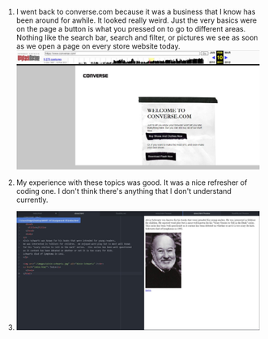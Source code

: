 1. I went back to converse.com because it was a business that I know has been around for awhile.  It looked really weird.  Just the very basics were on the page a button is what you pressed on to go to different areas.  Nothing like the search bar, search and filter, or pictures we see as soon as we open a page on every store website today.
![Converse.com 10 Years Ago](./images/converse-10-years.JPG)

2. My experience with these topics was good.  It was a nice refresher of coding one.  I don't think there's anything that I don't understand currently.

3. ![Screenshot](./images/screenshot05.JPG)
